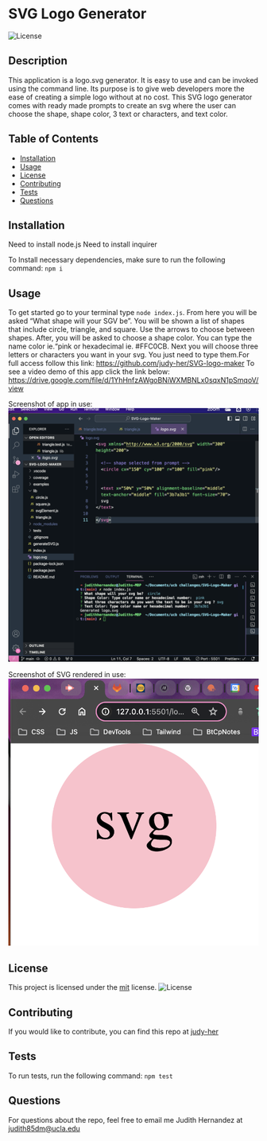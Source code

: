 # SVG Logo Generator

![License](https://img.shields.io/badge/License-MIT-yellow.svg)

## Description

This application is a logo.svg generator. It is easy to use and can be invoked using the command line. Its purpose is to give web developers more the ease of creating a simple logo without at no cost. This SVG logo generator comes with ready made prompts to create an svg where the user can choose the shape, shape color, 3 text or characters, and text color.

## Table of Contents

- [Installation](#installation)
- [Usage](#usage)
- [License](#license)
- [Contributing](#contributing)
- [Tests](#tests)
- [Questions](#questions)

## Installation
Need to install node.js
Need to install inquirer 

To Install necessary dependencies, make sure to run the following command:
`npm i`

## Usage

To get started go to your terminal type `node index.js`. From here you will be asked “What shape will your SGV be”. You will be shown a list of shapes that include circle, triangle, and square. Use the arrows to choose between shapes. After, you will be asked to choose a shape color. You can type the name color ie.“pink or hexadecimal ie. #FFC0CB. Next you will choose three letters or characters you want in your svg. You just need to type them.For full access follow this link:
https://github.com/judy-her/SVG-logo-maker
To see a video demo of this app click the link below:
https://drive.google.com/file/d/1YhHnfzAWgoBNiWXMBNLx0sqxN1pSmqoV/view

Screenshot of app in use:
![screenshot-app](assets/images/Screenshot-svg-app.png)

Screenshot of SVG rendered in use:
![screenshot-rendered-shape](assets/images/Screenshot-svg-rendered.png)

## License

This project is licensed under the [mit](https://opensource.org/licenses/MIT) license.
![License](https://img.shields.io/badge/License-MIT-yellow.svg)

## Contributing

If you would like to contribute, you can find this repo at [judy-her](https://github.com/judy-her)

## Tests

To run tests, run the following command:
`npm test`

## Questions

For questions about the repo, feel free to email me Judith Hernandez at judith85dm@ucla.edu
